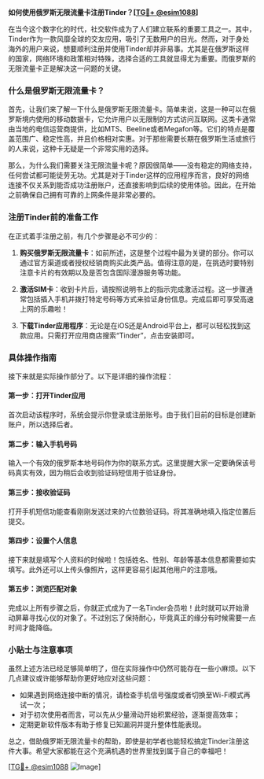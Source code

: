 **如何使用俄罗斯无限流量卡注册Tinder？[[TG💪+ @esim1088](https://t.me/s/esim1088)]**

在当今这个数字化的时代，社交软件成为了人们建立联系的重要工具之一。其中，Tinder作为一款风靡全球的交友应用，吸引了无数用户的目光。然而，对于身处海外的用户来说，想要顺利注册并使用Tinder却并非易事。尤其是在俄罗斯这样的国家，网络环境和政策相对特殊，选择合适的工具就显得尤为重要。而俄罗斯的无限流量卡正是解决这一问题的关键。

### 什么是俄罗斯无限流量卡？

首先，让我们来了解一下什么是俄罗斯无限流量卡。简单来说，这是一种可以在俄罗斯境内使用的移动数据卡，它允许用户以无限制的方式访问互联网。这类卡通常由当地的电信运营商提供，比如MTS、Beeline或者Megafon等。它们的特点是覆盖范围广、稳定性高，并且价格相对实惠。对于那些需要长期在俄罗斯生活或旅行的人来说，这种卡无疑是一个非常实用的选择。

那么，为什么我们需要关注无限流量卡呢？原因很简单——没有稳定的网络支持，任何尝试都可能徒劳无功。尤其是对于Tinder这样的应用程序而言，良好的网络连接不仅关系到能否成功注册账户，还直接影响到后续的使用体验。因此，在开始之前确保自己拥有可靠的上网条件是非常必要的。

### 注册Tinder前的准备工作

在正式着手注册之前，有几个步骤是必不可少的：

1. **购买俄罗斯无限流量卡**：如前所述，这是整个过程中最为关键的部分。你可以通过官方渠道或者授权经销商购买此类产品。值得注意的是，在挑选时要特别注意卡片的有效期以及是否包含国际漫游服务等功能。
   
2. **激活SIM卡**：收到卡片后，请按照说明书上的指示完成激活过程。这一步骤通常包括插入手机并拨打特定号码等方式来验证身份信息。完成后即可享受高速上网的乐趣啦！

3. **下载Tinder应用程序**：无论是在iOS还是Android平台上，都可以轻松找到这款应用。只需打开应用商店搜索“Tinder”，点击安装即可。

### 具体操作指南

接下来就是实际操作部分了。以下是详细的操作流程：

#### 第一步：打开Tinder应用
首次启动该程序时，系统会提示你登录或注册账号。由于我们目前的目标是创建新账户，所以选择后者。

#### 第二步：输入手机号码
输入一个有效的俄罗斯本地号码作为你的联系方式。这里提醒大家一定要确保该号码真实有效，因为稍后会收到验证码短信用于验证身份。

#### 第三步：接收验证码
打开手机短信功能查看刚刚发送过来的六位数验证码。将其准确地填入指定位置后提交。

#### 第四步：设置个人信息
接下来就是填写个人资料的时候啦！包括姓名、性别、年龄等基本信息都需要如实填写。此外还可以上传头像照片，这样更容易引起其他用户的注意哦。

#### 第五步：浏览匹配对象
完成以上所有步骤之后，你就正式成为了一名Tinder会员啦！此时就可以开始滑动屏幕寻找心仪的对象了。不过别忘了保持耐心，毕竟真正的缘分有时候需要一点时间才能降临。

### 小贴士与注意事项

虽然上述方法已经足够简单明了，但在实际操作中仍然可能存在一些小麻烦。以下几点建议或许能够帮助你更好地应对这些问题：

- 如果遇到网络连接中断的情况，请检查手机信号强度或者切换至Wi-Fi模式再试一次；
- 对于初次使用者而言，可以先从少量滑动开始积累经验，逐渐提高效率；
- 定期更新软件版本有助于修复已知漏洞并提升整体性能表现。

总之，借助俄罗斯无限流量卡的帮助，即使是初学者也能轻松搞定Tinder注册这件大事。希望大家都能在这个充满机遇的世界里找到属于自己的幸福吧！

[[TG💪+ @esim1088](https://t.me/s/esim1088) ![Image](https://i.postimg.cc/4NQfJmqS/Snipaste-2025-05-13-00-14-12.png)]